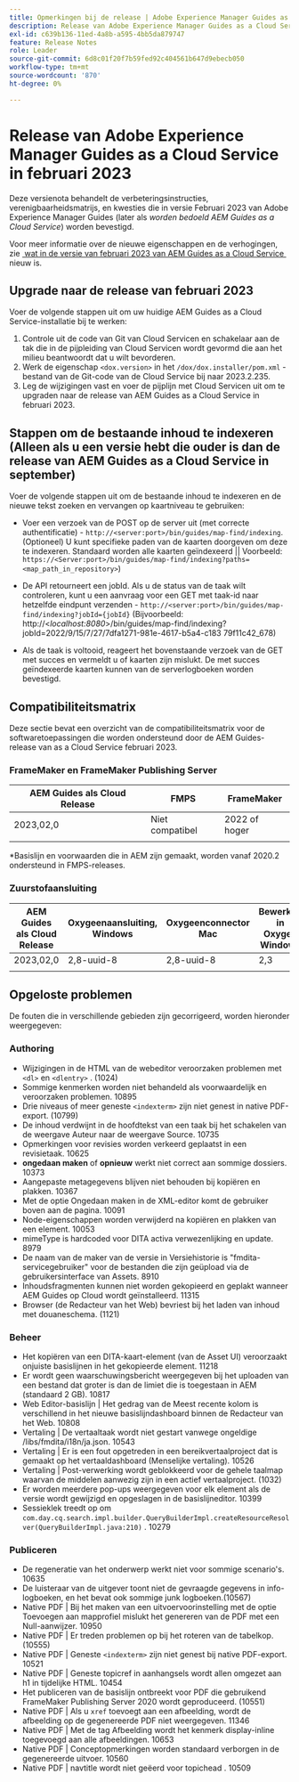 ```yaml
---
title: Opmerkingen bij de release | Adobe Experience Manager Guides as a Cloud Service, release februari 2023
description: Release van Adobe Experience Manager Guides as a Cloud Service in februari
exl-id: c639b136-11ed-4a8b-a595-4bb5da879747
feature: Release Notes
role: Leader
source-git-commit: 6d8c01f20f7b59fed92c404561b647d9ebecb050
workflow-type: tm+mt
source-wordcount: '870'
ht-degree: 0%

---
```


# Release van Adobe Experience Manager Guides as a Cloud Service in februari 2023

Deze versienota behandelt de verbeteringsinstructies, verenigbaarheidsmatrijs, en kwesties die in versie Februari 2023 van Adobe Experience Manager Guides (later als *worden bedoeld AEM Guides as a Cloud Service*) worden bevestigd.

Voor meer informatie over de nieuwe eigenschappen en de verhogingen, zie [&#x200B; wat in de versie van februari 2023 van AEM Guides as a Cloud Service &#x200B;](whats-new-2023-2-0.md) nieuw is.

## Upgrade naar de release van februari 2023

Voer de volgende stappen uit om uw huidige AEM Guides as a Cloud Service-installatie bij te werken:
1. Controle uit de code van Git van Cloud Servicen en schakelaar aan de tak die in de pijpleiding van Cloud Servicen wordt gevormd die aan het milieu beantwoordt dat u wilt bevorderen.
2. Werk de eigenschap `<dox.version>` in het `/dox/dox.installer/pom.xml` -bestand van de Git-code van de Cloud Service bij naar 2023.2.235.
3. Leg de wijzigingen vast en voer de pijplijn met Cloud Servicen uit om te upgraden naar de release van AEM Guides as a Cloud Service in februari 2023.

## Stappen om de bestaande inhoud te indexeren (Alleen als u een versie hebt die ouder is dan de release van AEM Guides as a Cloud Service in september)

Voer de volgende stappen uit om de bestaande inhoud te indexeren en de nieuwe tekst zoeken en vervangen op kaartniveau te gebruiken:

* Voer een verzoek van de POST op de server uit (met correcte authentificatie) - `http://<server:port>/bin/guides/map-find/indexing`.
(Optioneel) U kunt specifieke paden van de kaarten doorgeven om deze te indexeren. Standaard worden alle kaarten geïndexeerd || Voorbeeld: `https://<Server:port>/bin/guides/map-find/indexing?paths=<map_path_in_repository>`)

* De API retourneert een jobId. Als u de status van de taak wilt controleren, kunt u een aanvraag voor een GET met taak-id naar hetzelfde eindpunt verzenden - `http://<server:port>/bin/guides/map-find/indexing?jobId={jobId}`
(Bijvoorbeeld: http://&lt;_localhost:8080_>/bin/guides/map-find/indexing?jobId=2022/9/15/7/27/7dfa1271-981e-4617-b5a4-c183 79f11c42_678)

* Als de taak is voltooid, reageert het bovenstaande verzoek van de GET met succes en vermeldt u of kaarten zijn mislukt. De met succes geïndexeerde kaarten kunnen van de serverlogboeken worden bevestigd.

## Compatibiliteitsmatrix

Deze sectie bevat een overzicht van de compatibiliteitsmatrix voor de softwaretoepassingen die worden ondersteund door de AEM Guides-release van as a Cloud Service februari 2023.

### FrameMaker en FrameMaker Publishing Server

| AEM Guides als Cloud Release | FMPS | FrameMaker |
| --- | --- | --- |
| 2023,02,0 | Niet compatibel | 2022 of hoger |
| | | |

*Basislijn en voorwaarden die in AEM zijn gemaakt, worden vanaf 2020.2 ondersteund in FMPS-releases.

### Zuurstofaansluiting

| AEM Guides als Cloud Release | Oxygeenaansluiting, Windows | Oxygeenconnector Mac | Bewerken in Oxygen Windows | Bewerken in Oxygen Mac |
| --- | --- | --- | --- | --- |
| 2023,02,0 | 2,8-uuid-8 | 2,8-uuid-8 | 2,3 | 2,3 |
|  |  |  |  |

## Opgeloste problemen

De fouten die in verschillende gebieden zijn gecorrigeerd, worden hieronder weergegeven:

### Authoring

* Wijzigingen in de HTML van de webeditor veroorzaken problemen met `<dl>` en `<dlentry>` . (1024)
* Sommige kenmerken worden niet behandeld als voorwaardelijk en veroorzaken problemen. 10895
* Drie niveaus of meer geneste `<indexterm>` zijn niet genest in native PDF-export. (10799)
* De inhoud verdwijnt in de hoofdtekst van een taak bij het schakelen van de weergave Auteur naar de weergave Source. 10735
* Opmerkingen voor revisies worden verkeerd geplaatst in een revisietaak. 10625
* **ongedaan maken** of **opnieuw** werkt niet correct aan sommige dossiers. 10373
* Aangepaste metagegevens blijven niet behouden bij kopiëren en plakken. 10367
* Met de optie Ongedaan maken in de XML-editor komt de gebruiker boven aan de pagina. 10091
* Node-eigenschappen worden verwijderd na kopiëren en plakken van een element. 10053
* mimeType is hardcoded voor DITA activa verwezenlijking en update. 8979
* De naam van de maker van de versie in Versiehistorie is &quot;fmdita-servicegebruiker&quot; voor de bestanden die zijn geüpload via de gebruikersinterface van Assets. 8910
* Inhoudsfragmenten kunnen niet worden gekopieerd en geplakt wanneer AEM Guides op Cloud wordt geïnstalleerd. 11315
* Browser (de Redacteur van het Web) bevriest bij het laden van inhoud met douaneschema. (1121)

### Beheer

* Het kopiëren van een DITA-kaart-element (van de Asset UI) veroorzaakt onjuiste basislijnen in het gekopieerde element. 11218
* Er wordt geen waarschuwingsbericht weergegeven bij het uploaden van een bestand dat groter is dan de limiet die is toegestaan in AEM (standaard 2 GB). 10817
* Web Editor-basislijn | Het gedrag van de Meest recente kolom is verschillend in het nieuwe basislijndashboard binnen de Redacteur van het Web. 10808
* Vertaling | De vertaaltaak wordt niet gestart vanwege ongeldige /libs/fmdita/i18n/ja.json. 10543
* Vertaling | Er is een fout opgetreden in een bereikvertaalproject dat is gemaakt op het vertaaldashboard (Menselijke vertaling). 10526
* Vertaling | Post-verwerking wordt geblokkeerd voor de gehele taalmap waarvan de middelen aanwezig zijn in een actief vertaalproject. (1032)
* Er worden meerdere pop-ups weergegeven voor elk element als de versie wordt gewijzigd en opgeslagen in de basislijneditor. 10399
* Sessieklek treedt op om `com.day.cq.search.impl.builder.QueryBuilderImpl.createResourceResolver(QueryBuilderImpl.java:210)` . 10279

### Publiceren

* De regeneratie van het onderwerp werkt niet voor sommige scenario&#39;s. 10635
* De luisteraar van de uitgever toont niet de gevraagde gegevens in info- logboeken, en het bevat ook sommige junk logboeken.(10567)
* Native PDF | Bij het maken van een uitvoervoorinstelling met de optie Toevoegen aan mapprofiel mislukt het genereren van de PDF met een Null-aanwijzer. 10950
* Native PDF | Er treden problemen op bij het roteren van de tabelkop. (10555)
* Native PDF | Geneste `<indexterm>` zijn niet genest bij native PDF-export. 10521
* Native PDF | Geneste topicref in aanhangsels wordt allen omgezet aan h1 in tijdelijke HTML. 10454
* Het publiceren van de basislijn ontbreekt voor PDF die gebruikend FrameMaker Publishing Server 2020 wordt geproduceerd. (10551)
* Native PDF | Als u `xref` toevoegt aan een afbeelding, wordt de afbeelding op de gegenereerde PDF niet weergegeven. 11346
* Native PDF | Met de tag Afbeelding wordt het kenmerk display-inline toegevoegd aan alle afbeeldingen. 10653
* Native PDF | Conceptopmerkingen worden standaard verborgen in de gegenereerde uitvoer. 10560
* Native PDF | navtitle wordt niet geëerd voor topichead . 10509
